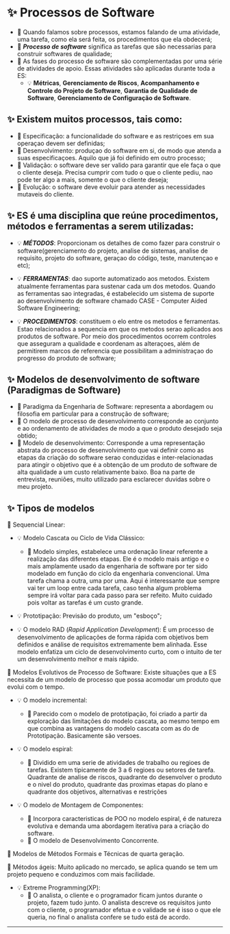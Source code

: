 # ✨ Processos de Software

- 🎈 Quando falamos sobre processos, estamos falando de uma atividade, uma tarefa, como ela será feita, os procedimentos que ela obdecerá;
- 🎈 ***Processo de software*** significa as tarefas que são necessarias para construir softwares de qualidade;
- 🎈 As fases do processo de software são complementadas por uma série de atividades de apoio. Essas atividades são aplicadas durante toda a ES:
  - 💡 **Métricas**, **Gerenciamento de Riscos**, **Acompanhamento e Controle do Projeto de Software**, **Garantia de Qualidade de Software**, **Gerenciamento de Configuração de Software**.

## ✨ Existem muitos processos, tais como:
- 🎈 Especificação: a funcionalidade do software e as restriçoes em sua operaçao devem ser definidas;
- 🎈 Desenvolvimento: produçao do software em si, de modo que atenda a suas especificaçoes. Aquilo que já foi definido em outro processo;
- 🎈 Validação: o software deve ser valido para garantir que ele faça o que o cliente deseja. Precisa cumprir com tudo o que o cliente pediu, nao pode ter algo a mais, somente o que o cliente deseja;
- 🎈 Evolução: o software deve evoluir para atender as necessidades mutaveis do cliente.

## ✨ ES é uma disciplina que reúne procedimentos, métodos e ferramentas a serem utilizadas:

  - 💡 ***MÉTODOS***: Proporcionam os detalhes de como fazer para construir o software(gerenciamento do projeto, analise de sistemas, analise de requisito, projeto do software, geraçao do código, teste, manutençao e etc);
  - 💡 ***FERRAMENTAS***: dao suporte automatizado aos metodos. Existem atualmente ferramentas para sustenar cada um dos metodos. Quando as ferramentas sao integradas, é estabelecido um sistema de suporte ao desenvolvimento de software chamado CASE - Computer Aided Software Engineering;
  
  - 💡 ***PROCEDIMENTOS***: constituem o elo entre os metodos e ferramentas. Estao relacionados a sequencia em que os metodos serao aplicados aos produtos de software. Por meio dos procedimentos ocorrem controles que asseguram a qualidade e coordenam as alteraçoes, além de permitirem marcos de referencia que possibilitam a administraçao do progresso do produto de software;

## ✨ Modelos de desenvolvimento de software (Paradigmas de Software)
    
- 🎈 Paradigma da Engenharia de Software: representa a abordagem ou filosofia em particular para a construção de software;
- 🎈 O modelo de processo de desenvolvimento corresponde ao conjunto e ao ordenamento de atividades de modo a que o produto desejado seja obtido;
- 🎈 Modelo de desenvolvimento: Corresponde a uma representação abstrata do processo de desenvolvimento que vai definir como as etapas da criação do software serao conduzidas e inter-relacionadas para atingir o objetivo que é a obtenção de um produto de software de alta qualidade a um custo relativamente baixo. Boa na parte de entrevista, reuniões, muito utilizado para esclarecer duvidas sobre o meu projeto.

## ✨ Tipos de modelos

🎈 Sequencial Linear:
- 💡 Modelo Cascata ou Ciclo de Vida Clássico:
  - 🍬 Modelo simples, estabelece uma ordenação linear referente a realização das diferentes etapas. Ele é o modelo mais antigo e o mais amplamente usado da engenharia de software por ter sido modelado em função do ciclo da engenharia convencional. Uma tarefa chama a outra, uma por uma. Aqui é interessante que sempre vai ter um loop entre cada tarefa, caso tenha algum problema sempre irá voltar para cada passo para ser refeito. Muito cuidado pois voltar as tarefas é um custo grande.

- 💡 Prototipação: Previsão do produto, um "esboço";
- 💡 O modelo RAD (*Rapid Application Development*): É um processo de desenvolvimento de aplicações de forma rápida com objetivos bem definidos e análise de requisitos extremamente bem alinhada. Esse modelo enfatiza um ciclo de desenvolvimento curto, com o intuito de ter um desenvolvimento melhor e mais rápido.

🎈 Modelos Evolutivos de Processo de Software: Existe situações que a ES necessita de um modelo de processo que possa acomodar um produto que evolui com o tempo.
- 💡 O modelo incremental:
  - 🍬 Parecido com o modelo de prototipação, foi criado a partir da exploração das limitações do modelo cascata, ao mesmo tempo em que combina as vantagens do modelo cascata com as do de Prototipação. Basicamente são versoes.
- 💡 O modelo espiral:
  - 🍬 Dividido em uma serie de atividades de trabalho ou regioes de tarefas. Existem tipicamente de 3 a 6 regioes ou setores de tarefa. Quadrante de analise de riscos, quadrante do desenvolver o produto e o nivel do produto, quadrante das proximas etapas do plano e quadrante dos objetivos, alternativas e restrições

- 💡 O modelo de Montagem de Componentes:
  - 🍬 Incorpora caracteristicas de POO no modelo espiral, é de natureza evolutiva e demanda uma abordagem iterativa para a criação do software.
  - 🍬 O modelo de Desenvolvimento Concorrente.

🎈 Modelos de Métodos Formais e Técnicas de quarta geração.

🎈 Métodos ágeis: Muito aplicado no mercado, se aplica quando se tem um projeto pequeno e conduzimos com mais facilidade.
  - 💡 Extreme Programming(XP):
    - 🍬 O analista, o cliente e o programador ficam juntos durante o projeto, fazem tudo junto. O analista descreve os requisitos junto com o cliente, o programador efetua e o validade se é isso o que ele queria, no final o analista confere se tudo está de acordo.
---
